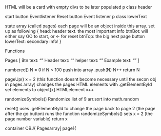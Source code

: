 HTML will be a card with empty divs to be later populated
p class header

start button 
	Eventlistener
Reset button
	Event listener
p class lowerText

state array (called pages)
	each page will be an object inside this array. set up as following
	{
		head: header text. the most important info
		btnBot: will either say GO to start, or <- for reset
		btnTop: the big next page button
		lowerText: secondary info!
	}	


Functions

Pages [
Btn text: “”
	Header text: “”
	helper text: “”
	Example text: “”
	]

numbered()
	N = 0
	if N < 100
	push into array .push(N)
	N++
	return N


 pageUp()
	x = 2   (this function doesnt become necessary until the secon obj in pages array)
	changes the pages HTML elements with .getElementById
	set elements to object[x].HTMLelement
	x++


randomizeSymbols()
	Randomize list of 9
	arr.sort into math.random


reset()
	uses .getElementById to change the page back to page 2 (the page after the go button)
	runs the function randomizeSymbols()
	sets x = 2 (the page number variable)
	return x

container OBJ{
	Pagesarray[
		page1{
	
